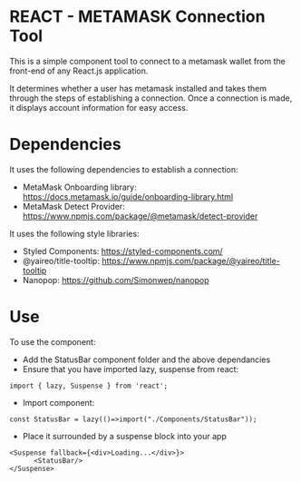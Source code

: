 #  REACT - METAMASK Connection Tool
This is a simple component tool to connect to a metamask wallet from the front-end of
any React.js application. 

It determines whether a user has metamask installed and takes them through the steps of establishing a connection.  Once a connection is made, it displays account information for easy access.  

#  Dependencies
It uses the following dependencies to establish a connection:
-  MetaMask Onboarding library:  https://docs.metamask.io/guide/onboarding-library.html
-  MetaMask Detect Provider: https://www.npmjs.com/package/@metamask/detect-provider

It uses the following style libraries:
-  Styled Components: https://styled-components.com/
-  @yaireo/title-tooltip:  https://www.npmjs.com/package/@yaireo/title-tooltip
-  Nanopop:  https://github.com/Simonwep/nanopop

#  Use
To use the component:
-  Add the StatusBar component folder and the above dependancies
-  Ensure that you have imported lazy, suspense from react:
```
import { lazy, Suspense } from 'react';
```
-  Import component:
```
const StatusBar = lazy(()=>import("./Components/StatusBar"));
```
-  Place it surrounded by a suspense block into your app
```
<Suspense fallback={<div>Loading...</div>}>
      <StatusBar/>
</Suspense>
```